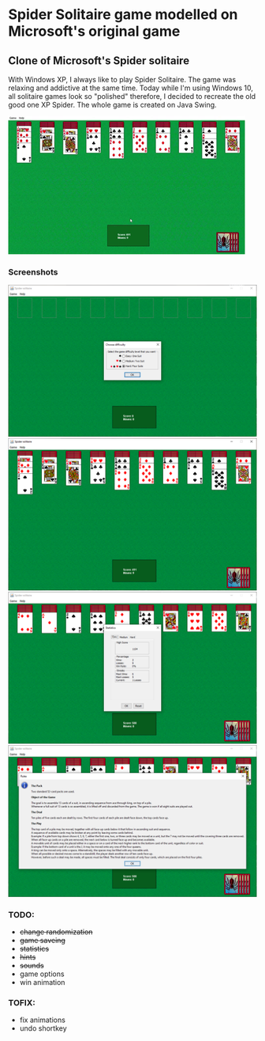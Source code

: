 # Spider Solitaire game modelled on Microsoft's original game

## Clone of Microsoft's Spider solitaire
With Windows XP, I always like to play Spider Solitaire. 
The game was relaxing and addictive at the same time. 
Today while I'm using Windows 10, all solitaire games look so "polished" therefore, 
I decided to recreate the old good one XP Spider. 
The whole game is created on Java Swing.

![](images/03.gif)

### Screenshots
![](images/01.PNG)
![](images/02.PNG)
![](images/04.PNG)
![](images/05.PNG)

### TODO:
- ~~change randomization~~
- ~~game saveing~~
- ~~statistics~~
- ~~hints~~
- ~~sounds~~
- game options
- win animation

### TOFIX:
- fix animations
- undo shortkey